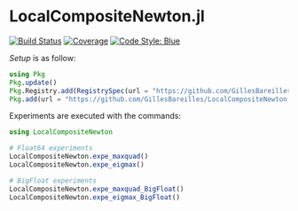 # LocalCompositeNewton.jl

<!-- [![Stable](https://img.shields.io/badge/docs-stable-blue.svg)](https://GillesBareilles.github.io/LocalCompositeNewton.jl/stable) -->
<!-- [![Dev](https://img.shields.io/badge/docs-dev-blue.svg)](https://GillesBareilles.github.io/LocalCompositeNewton.jl/dev) -->
[![Build Status](https://github.com/GillesBareilles/LocalCompositeNewton.jl/actions/workflows/CI.yml/badge.svg?branch=master)](https://github.com/GillesBareilles/LocalCompositeNewton.jl/actions/workflows/CI.yml?query=branch%3Amaster)
[![Coverage](https://codecov.io/gh/GillesBareilles/LocalCompositeNewton.jl/branch/master/graph/badge.svg)](https://codecov.io/gh/GillesBareilles/LocalCompositeNewton.jl)
[![Code Style: Blue](https://img.shields.io/badge/code%20style-blue-4495d1.svg)](https://github.com/invenia/BlueStyle)

*Setup* is as follow:
```julia
using Pkg
Pkg.update()
Pkg.Registry.add(RegistrySpec(url = "https://github.com/GillesBareilles/OptimRegistry.jl"))
Pkg.add(url = "https://github.com/GillesBareilles/LocalCompositeNewton.jl", rev="master")
```

Experiments are executed with the commands:
```julia
using LocalCompositeNewton

# Float64 experiments
LocalCompositeNewton.expe_maxquad()
LocalCompositeNewton.expe_eigmax()

# BigFloat experiments
LocalCompositeNewton.expe_maxquad_BigFloat()
LocalCompositeNewton.expe_eigmax_BigFloat()
```

